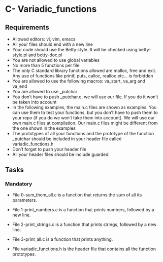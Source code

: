 # C- Variadic_functions

## Requirements
* Allowed editors: vi, vim, emacs
* All your files should end with a new line
* Your code should use the Betty style. It will be checked using betty-style.pl and betty-doc.pl
* You are not allowed to use global variables
* No more than 5 functions per file
* The only C standard library functions allowed are malloc, free and exit. Any use of functions like printf, puts, calloc, realloc etc… is forbidden
* You are allowed to use the following macros: va_start, va_arg and va_end
* You are allowed to use _putchar
* You don’t have to push _putchar.c, we will use our file. If you do it won’t be taken into account
* In the following examples, the main.c files are shown as examples. You can use them to test your functions, but you don’t have to push them to your repo (if you do we won’t take them into account). We will use our own main.c files at compilation. Our main.c files might be different from the one shown in the examples
* The prototypes of all your functions and the prototype of the function _putchar should be included in your header file called variadic_functions.h
* Don’t forget to push your header file
* All your header files should be include guarded

## Tasks

### Mandatory
* File 0-sum_them_all.c is a function that returns the sum of all its parameters.

* File 1-print_numbers.c is a function that prints numbers, followed by a new line.

* File 2-print_strings.c is a function that prints strings, followed by a new line.

* File 3-print_all.c is a function that prints anything.

* File variadic_functions.h is the header file that contains all the function prototypes.
